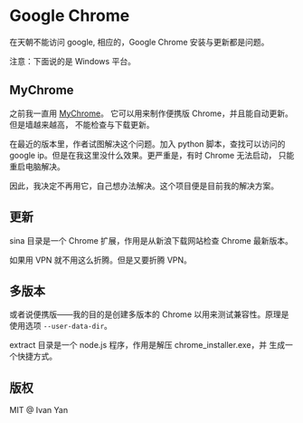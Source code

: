 # Google Chrome

在天朝不能访问 google, 相应的，Google Chrome 安装与更新都是问题。

注意：下面说的是 Windows 平台。

## MyChrome

之前我一直用 [MyChrome](http://code.taobao.org/p/mychrome/wiki/index/)。
它可以用来制作便携版 Chrome，并且能自动更新。但是墙越来越高，
不能检查与下载更新。

在最近的版本里，作者试图解决这个问题。加入 python 脚本，查找可以访问的
google ip。但是在我这里没什么效果。更严重是，有时 Chrome 无法启动，
只能重启电脑解决。

因此，我决定不再用它，自己想办法解决。这个项目便是目前我的解决方案。

## 更新

sina 目录是一个 Chrome 扩展，作用是从新浪下载网站检查 Chrome 最新版本。

如果用 VPN 就不用这么折腾。但是又要折腾 VPN。

## 多版本

或者说便携版——我的目的是创建多版本的 Chrome 以用来测试兼容性。原理是使用选项
`--user-data-dir`。

extract 目录是一个 node.js 程序，作用是解压 chrome_installer.exe，并
生成一个快捷方式。



## 版权

MIT @ Ivan Yan

